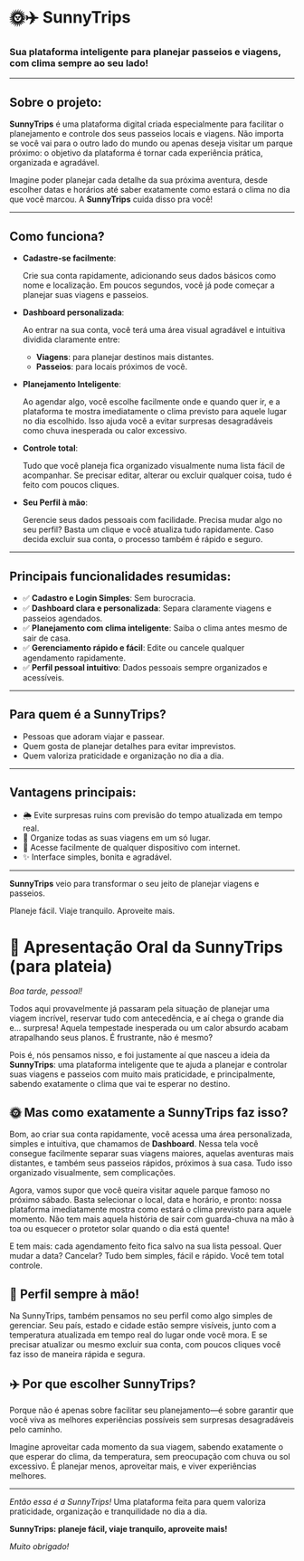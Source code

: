 # 🌞✈️ SunnyTrips

### Sua plataforma inteligente para planejar passeios e viagens, com clima sempre ao seu lado!

---

## Sobre o projeto:

**SunnyTrips** é uma plataforma digital criada especialmente para facilitar o planejamento e controle dos seus passeios locais e viagens. Não importa se você vai para o outro lado do mundo ou apenas deseja visitar um parque próximo: o objetivo da plataforma é tornar cada experiência prática, organizada e agradável.

Imagine poder planejar cada detalhe da sua próxima aventura, desde escolher datas e horários até saber exatamente como estará o clima no dia que você marcou. A **SunnyTrips** cuida disso pra você!

---

## Como funciona?

- **Cadastre-se facilmente**:
    
    Crie sua conta rapidamente, adicionando seus dados básicos como nome e localização. Em poucos segundos, você já pode começar a planejar suas viagens e passeios.
    
- **Dashboard personalizada**:
    
    Ao entrar na sua conta, você terá uma área visual agradável e intuitiva dividida claramente entre:
    
    - **Viagens**: para planejar destinos mais distantes.
    - **Passeios**: para locais próximos de você.
- **Planejamento Inteligente**:
    
    Ao agendar algo, você escolhe facilmente onde e quando quer ir, e a plataforma te mostra imediatamente o clima previsto para aquele lugar no dia escolhido. Isso ajuda você a evitar surpresas desagradáveis como chuva inesperada ou calor excessivo.
    
- **Controle total**:
    
    Tudo que você planeja fica organizado visualmente numa lista fácil de acompanhar. Se precisar editar, alterar ou excluir qualquer coisa, tudo é feito com poucos cliques.
    
- **Seu Perfil à mão**:
    
    Gerencie seus dados pessoais com facilidade. Precisa mudar algo no seu perfil? Basta um clique e você atualiza tudo rapidamente. Caso decida excluir sua conta, o processo também é rápido e seguro.
    

---

## Principais funcionalidades resumidas:

- ✅ **Cadastro e Login Simples**: Sem burocracia.
- ✅ **Dashboard clara e personalizada**: Separa claramente viagens e passeios agendados.
- ✅ **Planejamento com clima inteligente**: Saiba o clima antes mesmo de sair de casa.
- ✅ **Gerenciamento rápido e fácil**: Edite ou cancele qualquer agendamento rapidamente.
- ✅ **Perfil pessoal intuitivo**: Dados pessoais sempre organizados e acessíveis.

---

## Para quem é a SunnyTrips?

- Pessoas que adoram viajar e passear.
- Quem gosta de planejar detalhes para evitar imprevistos.
- Quem valoriza praticidade e organização no dia a dia.

---

## Vantagens principais:

- 🌦️ Evite surpresas ruins com previsão do tempo atualizada em tempo real.
- 📝 Organize todas as suas viagens em um só lugar.
- 🚀 Acesse facilmente de qualquer dispositivo com internet.
- ✨ Interface simples, bonita e agradável.

---

**SunnyTrips** veio para transformar o seu jeito de planejar viagens e passeios.

Planeje fácil. Viaje tranquilo. Aproveite mais.

# 🎤 Apresentação Oral da SunnyTrips (para plateia)

*Boa tarde, pessoal!*

Todos aqui provavelmente já passaram pela situação de planejar uma viagem incrível, reservar tudo com antecedência, e aí chega o grande dia e... surpresa! Aquela tempestade inesperada ou um calor absurdo acabam atrapalhando seus planos. É frustrante, não é mesmo?

Pois é, nós pensamos nisso, e foi justamente aí que nasceu a ideia da **SunnyTrips**: uma plataforma inteligente que te ajuda a planejar e controlar suas viagens e passeios com muito mais praticidade, e principalmente, sabendo exatamente o clima que vai te esperar no destino.

## 🌞 Mas como exatamente a SunnyTrips faz isso?

Bom, ao criar sua conta rapidamente, você acessa uma área personalizada, simples e intuitiva, que chamamos de **Dashboard**. Nessa tela você consegue facilmente separar suas viagens maiores, aquelas aventuras mais distantes, e também seus passeios rápidos, próximos à sua casa. Tudo isso organizado visualmente, sem complicações.

Agora, vamos supor que você queira visitar aquele parque famoso no próximo sábado. Basta selecionar o local, data e horário, e pronto: nossa plataforma imediatamente mostra como estará o clima previsto para aquele momento. Não tem mais aquela história de sair com guarda-chuva na mão à toa ou esquecer o protetor solar quando o dia está quente!

E tem mais: cada agendamento feito fica salvo na sua lista pessoal. Quer mudar a data? Cancelar? Tudo bem simples, fácil e rápido. Você tem total controle.

## 📍 Perfil sempre à mão!

Na SunnyTrips, também pensamos no seu perfil como algo simples de gerenciar. Seu país, estado e cidade estão sempre visíveis, junto com a temperatura atualizada em tempo real do lugar onde você mora. E se precisar atualizar ou mesmo excluir sua conta, com poucos cliques você faz isso de maneira rápida e segura.

## ✈️ Por que escolher SunnyTrips?

Porque não é apenas sobre facilitar seu planejamento—é sobre garantir que você viva as melhores experiências possíveis sem surpresas desagradáveis pelo caminho.

Imagine aproveitar cada momento da sua viagem, sabendo exatamente o que esperar do clima, da temperatura, sem preocupação com chuva ou sol excessivo. É planejar menos, aproveitar mais, e viver experiências melhores.

---

*Então essa é a SunnyTrips!* Uma plataforma feita para quem valoriza praticidade, organização e tranquilidade no dia a dia.

**SunnyTrips: planeje fácil, viaje tranquilo, aproveite mais!**

*Muito obrigado!*
